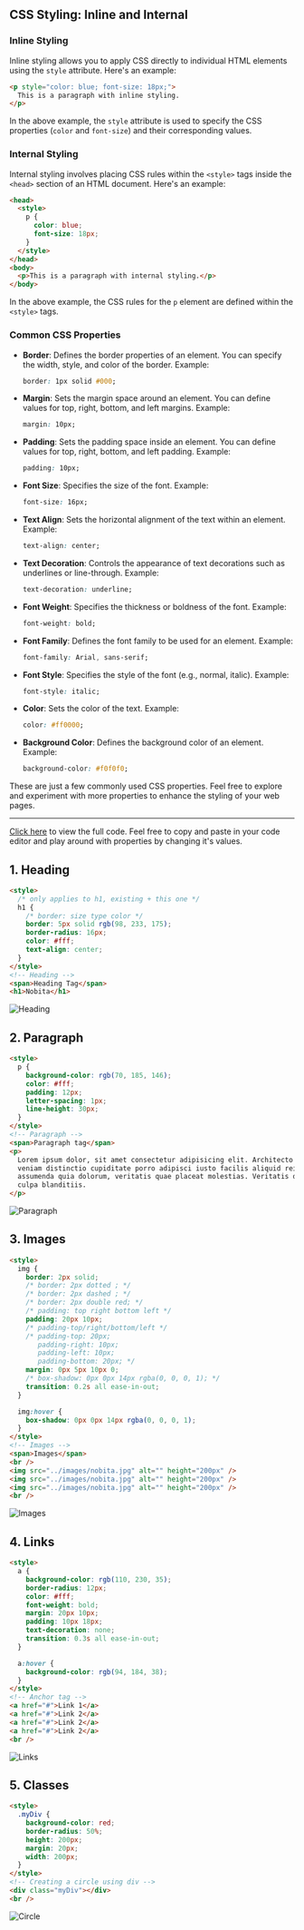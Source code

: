 ## CSS Styling: Inline and Internal

### Inline Styling

Inline styling allows you to apply CSS directly to individual HTML elements using the `style` attribute. Here's an example:

```html
<p style="color: blue; font-size: 18px;">
  This is a paragraph with inline styling.
</p>
```

In the above example, the `style` attribute is used to specify the CSS properties (`color` and `font-size`) and their corresponding values.

### Internal Styling

Internal styling involves placing CSS rules within the `<style>` tags inside the `<head>` section of an HTML document. Here's an example:

```html
<head>
  <style>
    p {
      color: blue;
      font-size: 18px;
    }
  </style>
</head>
<body>
  <p>This is a paragraph with internal styling.</p>
</body>
```

In the above example, the CSS rules for the `p` element are defined within the `<style>` tags.

### Common CSS Properties

- **Border**: Defines the border properties of an element. You can specify the width, style, and color of the border. Example:

  ```css
  border: 1px solid #000;
  ```

- **Margin**: Sets the margin space around an element. You can define values for top, right, bottom, and left margins. Example:

  ```css
  margin: 10px;
  ```

- **Padding**: Sets the padding space inside an element. You can define values for top, right, bottom, and left padding. Example:

  ```css
  padding: 10px;
  ```

- **Font Size**: Specifies the size of the font. Example:

  ```css
  font-size: 16px;
  ```

- **Text Align**: Sets the horizontal alignment of the text within an element. Example:

  ```css
  text-align: center;
  ```

- **Text Decoration**: Controls the appearance of text decorations such as underlines or line-through. Example:

  ```css
  text-decoration: underline;
  ```

- **Font Weight**: Specifies the thickness or boldness of the font. Example:

  ```css
  font-weight: bold;
  ```

- **Font Family**: Defines the font family to be used for an element. Example:

  ```css
  font-family: Arial, sans-serif;
  ```

- **Font Style**: Specifies the style of the font (e.g., normal, italic). Example:

  ```css
  font-style: italic;
  ```

- **Color**: Sets the color of the text. Example:

  ```css
  color: #ff0000;
  ```

- **Background Color**: Defines the background color of an element. Example:

  ```css
  background-color: #f0f0f0;
  ```

These are just a few commonly used CSS properties. Feel free to explore and experiment with more properties to enhance the styling of your web pages.

---

[Click here](Classwork/index.html) to view the full code. Feel free to copy and paste in your code editor and play around with properties by changing it's values.

## 1. Heading

```html
<style>
  /* only applies to h1, existing + this one */
  h1 {
    /* border: size type color */
    border: 5px solid rgb(98, 233, 175);
    border-radius: 16px;
    color: #fff;
    text-align: center;
  }
</style>
<!-- Heading -->
<span>Heading Tag</span>
<h1>Nobita</h1>
```

![Heading](images/heading.png)

## 2. Paragraph

```html
<style>
  p {
    background-color: rgb(70, 185, 146);
    color: #fff;
    padding: 12px;
    letter-spacing: 1px;
    line-height: 30px;
  }
</style>
<!-- Paragraph -->
<span>Paragraph tag</span>
<p>
  Lorem ipsum dolor, sit amet consectetur adipisicing elit. Architecto culpa
  veniam distinctio cupiditate porro adipisci iusto facilis aliquid reiciendis,
  assumenda quia dolorum, veritatis quae placeat molestias. Veritatis dolorem
  culpa blanditiis.
</p>
```

![Paragraph](images/para.png)

## 3. Images

```html
<style>
  img {
    border: 2px solid;
    /* border: 2px dotted ; */
    /* border: 2px dashed ; */
    /* border: 2px double red; */
    /* padding: top right bottom left */
    padding: 20px 10px;
    /* padding-top/right/bottom/left */
    /* padding-top: 20px;
       padding-right: 10px;
       padding-left: 10px;
       padding-bottom: 20px; */
    margin: 0px 5px 10px 0;
    /* box-shadow: 0px 0px 14px rgba(0, 0, 0, 1); */
    transition: 0.2s all ease-in-out;
  }

  img:hover {
    box-shadow: 0px 0px 14px rgba(0, 0, 0, 1);
  }
</style>
<!-- Images -->
<span>Images</span>
<br />
<img src="../images/nobita.jpg" alt="" height="200px" />
<img src="../images/nobita.jpg" alt="" height="200px" />
<img src="../images/nobita.jpg" alt="" height="200px" />
<br />
```

![Images](images/img.png)

## 4. Links

```html
<style>
  a {
    background-color: rgb(110, 230, 35);
    border-radius: 12px;
    color: #fff;
    font-weight: bold;
    margin: 20px 10px;
    padding: 10px 18px;
    text-decoration: none;
    transition: 0.3s all ease-in-out;
  }

  a:hover {
    background-color: rgb(94, 184, 38);
  }
</style>
<!-- Anchor tag -->
<a href="#">Link 1</a>
<a href="#">Link 2</a>
<a href="#">Link 2</a>
<a href="#">Link 2</a>
<br />
```

![Links](images/links.png)

## 5. Classes

```html
<style>
  .myDiv {
    background-color: red;
    border-radius: 50%;
    height: 200px;
    margin: 20px;
    width: 200px;
  }
</style>
<!-- Creating a circle using div -->
<div class="myDiv"></div>
<br />
```
![Circle](images/circle.png)
